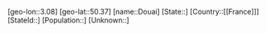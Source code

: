 ﻿---
location: [50.37,3.08]
type: City
tags:
- geo/City


SpocWebEntityId: 29859
isDeleted: false
confidential: public

---
[geo-lon::3.08]
[geo-lat::50.37]
[name::Douai]
[State::]
[Country::[[France]]]
[StateId::]
[Population::]
[Unknown::]


